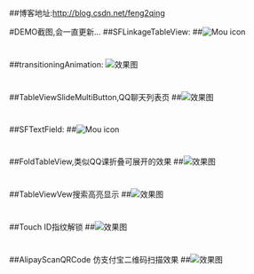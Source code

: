 ##博客地址:http://blog.csdn.net/feng2qing

#DEMO截图,会一直更新...
##SFLinkageTableView:
##![Mou icon](http://g.recordit.co/XEfnC2Bp62.gif)

# 

##transitioningAnimation:
![效果图](http://img.blog.csdn.net/20160427115337115)

# 

##TableViewSlideMultiButton,QQ聊天列表页
##![效果图](http://g.recordit.co/oDJjUKuiD8.gif)

# 

##SFTextField:
##![Mou icon](http://g.recordit.co/G9tZ942Z3Z.gif)

# 

##FoldTableView,类似QQ课折叠可展开的效果
##![效果图](http://g.recordit.co/MJhL9Lv71j.gif)

# 

##TableViewVew搜索高亮显示
##![效果图](http://g.recordit.co/Fq3m5PI4wE.gif)

# 

##Touch ID指纹解锁
##![效果图](http://g.recordit.co/zkisGNY6Tz.gif)

# 

##AlipayScanQRCode 仿支付宝二维码扫描效果
##![效果图](http://g.recordit.co/vVSYycCDMd.gif)